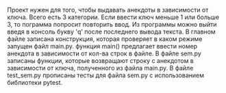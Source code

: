 Проект нужен для того, чтобы выдавать анекдоты в зависимости от ключа.
Всего есть 3 категории.
Если ввести ключ меньше 1 или больше 3, то пограмма попросит повторить ввод.
Из программы можно выйти введя в консоль букву 'q' после последнего вывода текста.
В главном файле записана конструкция, которая проверяет в каком режиме запущен файл main.py.
функция main() предлагает ввести номер анекдота в зависимости от кол-ва строк в файле.
В файле sem.py записаны функции, которые возвращают строку с анекдотом в зависимости от ключа, полученного из файла main.py.
В файле test_sem.py прописаны тесты для файла sem.py с использованием библиотеки pytest.
